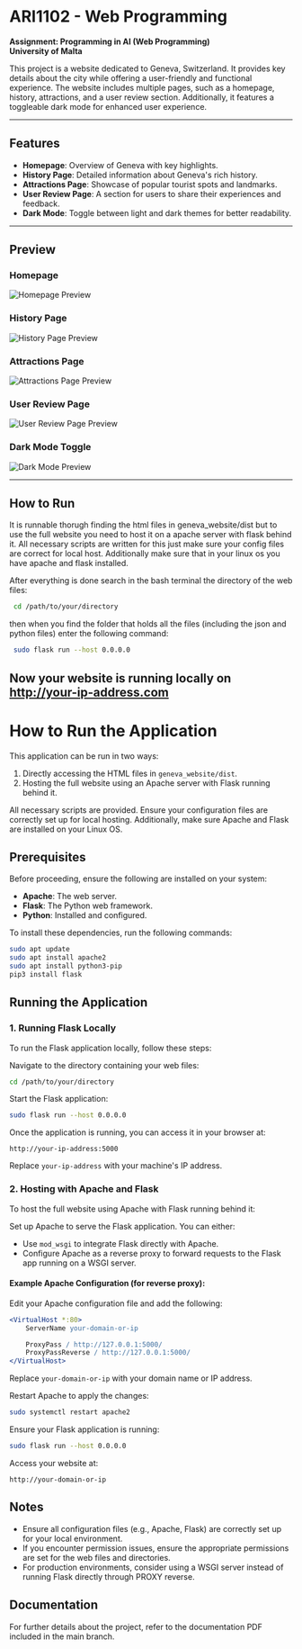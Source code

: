 # ARI1102 - Web Programming  
**Assignment: Programming in AI (Web Programming)**  
**University of Malta**  

This project is a website dedicated to Geneva, Switzerland. It provides key details about the city while offering a user-friendly and functional experience. The website includes multiple pages, such as a homepage, history, attractions, and a user review section. Additionally, it features a toggleable dark mode for enhanced user experience.

---

## Features  
- **Homepage**: Overview of Geneva with key highlights.  
- **History Page**: Detailed information about Geneva's rich history.  
- **Attractions Page**: Showcase of popular tourist spots and landmarks.  
- **User Review Page**: A section for users to share their experiences and feedback.  
- **Dark Mode**: Toggle between light and dark themes for better readability.  

---

## Preview  

### Homepage  
![Homepage Preview](https://github.com/user-attachments/assets/6a9b0322-6a73-4c30-8741-2465cd071080)  

### History Page  
![History Page Preview](https://github.com/user-attachments/assets/a532ee9d-8143-4c83-929d-9e4e2ebd1406)  

### Attractions Page  
![Attractions Page Preview](https://github.com/user-attachments/assets/16d28efe-5577-45b9-b0dd-37d6ccdab31f)  

### User Review Page  
![User Review Page Preview](https://github.com/user-attachments/assets/0a778cc9-c61f-46ca-bb43-212d5f970ec5)  

### Dark Mode Toggle  
![Dark Mode Preview](https://github.com/user-attachments/assets/4ba39a8c-e426-4c6e-bc18-ddeb7149ef20)  

---

## How to Run  
It is runnable thorugh finding the html files in geneva_website/dist but to use the full website you need to host it on a apache server with flask behind it. All necessary scripts are written for this just make sure your config files are correct for local host. Additionally make sure that in your linux os you have apache and flask installed.

After everything is done search in the bash terminal the directory of the web files:

```bash
 cd /path/to/your/directory
```

then when you find the folder that holds all the files (including the json and python files) enter the following command:

```bash
 sudo flask run --host 0.0.0.0
```

Now your website is running locally on http://your-ip-address.com
---

# How to Run the Application

This application can be run in two ways:

1. Directly accessing the HTML files in `geneva_website/dist`.
2. Hosting the full website using an Apache server with Flask running behind it.

All necessary scripts are provided. Ensure your configuration files are correctly set up for local hosting. Additionally, make sure Apache and Flask are installed on your Linux OS.

## Prerequisites

Before proceeding, ensure the following are installed on your system:

- **Apache**: The web server.
- **Flask**: The Python web framework.
- **Python**: Installed and configured.

To install these dependencies, run the following commands:

```bash
sudo apt update
sudo apt install apache2
sudo apt install python3-pip
pip3 install flask
```

## Running the Application

### 1. Running Flask Locally

To run the Flask application locally, follow these steps:

Navigate to the directory containing your web files:

```bash
cd /path/to/your/directory
```

Start the Flask application:

```bash
sudo flask run --host 0.0.0.0
```

Once the application is running, you can access it in your browser at:

```
http://your-ip-address:5000
```

Replace `your-ip-address` with your machine's IP address.

### 2. Hosting with Apache and Flask

To host the full website using Apache with Flask running behind it:

Set up Apache to serve the Flask application. You can either:

- Use `mod_wsgi` to integrate Flask directly with Apache.
- Configure Apache as a reverse proxy to forward requests to the Flask app running on a WSGI server.

#### Example Apache Configuration (for reverse proxy):

Edit your Apache configuration file and add the following:

```apache
<VirtualHost *:80>
    ServerName your-domain-or-ip

    ProxyPass / http://127.0.0.1:5000/
    ProxyPassReverse / http://127.0.0.1:5000/
</VirtualHost>
```

Replace `your-domain-or-ip` with your domain name or IP address.

Restart Apache to apply the changes:

```bash
sudo systemctl restart apache2
```

Ensure your Flask application is running:

```bash
sudo flask run --host 0.0.0.0
```

Access your website at:

```
http://your-domain-or-ip
```

## Notes

- Ensure all configuration files (e.g., Apache, Flask) are correctly set up for your local environment.
- If you encounter permission issues, ensure the appropriate permissions are set for the web files and directories.
- For production environments, consider using a WSGI server instead of running Flask directly through PROXY reverse.


## Documentation

For further details about the project, refer to the documentation PDF included in the main branch.
